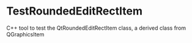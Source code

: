 # TestRoundedEditRectItem
C++ tool to test the QtRoundedEditRectItem class, a derived class from QGraphicsItem
